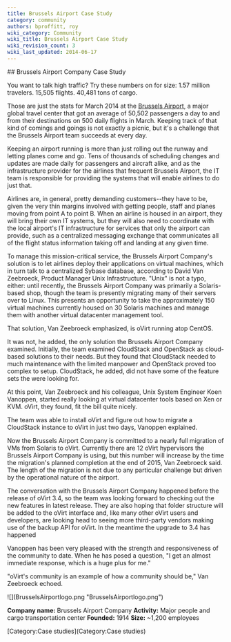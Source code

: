 ```yaml
---
title: Brussels Airport Case Study
category: community
authors: bproffitt, roy
wiki_category: Community
wiki_title: Brussels Airport Case Study
wiki_revision_count: 3
wiki_last_updated: 2014-06-17
---
```


<div class="row">
<div class="span7 offset1 pad-sides">
## Brussels Airport Company Case Study

You want to talk high traffic? Try these numbers on for size: 1.57 million travelers. 15,505 flights. 40,481 tons of cargo.

Those are just the stats for March 2014 at the [Brussels Airport](http://www.brusselsairport.be/), a major global travel center that got an average of 50,502 passengers a day to and from their destinations on 500 daily flights in March. Keeping track of that kind of comings and goings is not exactly a picnic, but it's a challenge that the Brussels Airport team succeeds at every day.

Keeping an airport running is more than just rolling out the runway and letting planes come and go. Tens of thousands of scheduling changes and updates are made daily for passengers and aircraft alike, and as the infrastructure provider for the airlines that frequent Brussels Airport, the IT team is responsible for providing the systems that will enable airlines to do just that.

Airlines are, in general, pretty demanding customers--they have to be, given the very thin margins involved with getting people, staff and planes moving from point A to point B. When an airline is housed in an airport, they will bring their own IT systems, but they will also need to coordinate with the local airport's IT infrastructure for services that only the airport can provide, such as a centralized messaging exchange that communicates all of the flight status information taking off and landing at any given time.

To manage this mission-critical service, the Brussels Airport Company's solution is to let airlines deploy their applications on virtual machines, which in turn talk to a centralized Sybase database, according to David Van Zeebroeck, Product Manager Unix Infrastructure. "Unix" is not a typo, either: until recently, the Brussels Airport Company was primarily a Solaris-based shop, though the team is presently migrating many of their servers over to Linux. This presents an opportunity to take the approximately 150 virtual machines currently housed on 30 Solaris machines and manage them with another virtual datacenter management tool.

That solution, Van Zeebroeck emphasized, is oVirt running atop CentOS.

It was not, he added, the only solution the Brussels Airport Company examined. Initially, the team examined CloudStack and OpenStack as cloud-based solutions to their needs. But they found that CloudStack needed to much maintenance with the limited manpower and OpenStack proved too complex to setup. CloudStack, he added, did not have some of the feature sets the were looking for.

At this point, Van Zeebroeck and his colleague, Unix System Engineer Koen Vanoppen, started really looking at virtual datacenter tools based on Xen or KVM. oVirt, they found, fit the bill quite nicely.

The team was able to install oVirt and figure out how to migrate a CloudStack instance to oVirt in just two days, Vanoppen explained.

Now the Brussels Airport Company is committed to a nearly full migration of VMs from Solaris to oVirt. Currently there are 12 oVirt hypervisors the Brussels Airport Company is using, but this number will increase by the time the migration's planned completion at the end of 2015, Van Zeebroeck said. The length of the migration is not due to any particular challenge but driven by the operational nature of the airport.

The conversation with the Brussels Airport Company happened before the release of oVirt 3.4, so the team was looking forward to checking out the new features in latest release. They are also hoping that folder structure will be added to the oVirt interface and, like many other oVirt users and developers, are looking head to seeing more third-party vendors making use of the backup API for oVirt. In the meantime the upgrade to 3.4 has happened

Vanoppen has been very pleased with the strength and responsiveness of the community to date. When he has posed a question, "I get an almost immediate response, which is a huge plus for me."

"oVirt's community is an example of how a community should be," Van Zeebroeck echoed.

</div>
<div class="span4 pad-sides">
<div class="well well-lg">
![](BrusselsAirportlogo.png‎ "BrusselsAirportlogo.png‎")

**Company name:** Brussels Airport Company
**Activity:** Major people and cargo transportation center
**Founded:** 1914
**Size:** ~1,200 employees

</div>
</div>
</div>
<Category:Community> [Category:Case studies](Category:Case studies)

